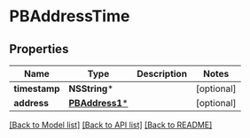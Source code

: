 # PBAddressTime

## Properties
Name | Type | Description | Notes
------------ | ------------- | ------------- | -------------
**timestamp** | **NSString*** |  | [optional] 
**address** | [**PBAddress1***](PBAddress1.md) |  | [optional] 

[[Back to Model list]](../README.md#documentation-for-models) [[Back to API list]](../README.md#documentation-for-api-endpoints) [[Back to README]](../README.md)


